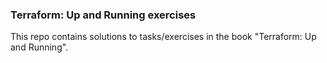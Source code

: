 ### Terraform: Up and Running exercises

This repo contains solutions to tasks/exercises in the book "Terraform: Up and Running".